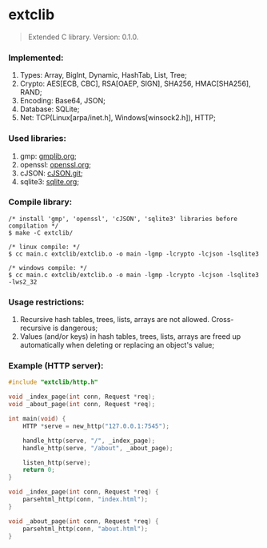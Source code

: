 # extclib
> Extended C library. Version: 0.1.0.

### Implemented:
1. Types: Array, BigInt, Dynamic, HashTab, List, Tree;
2. Crypto: AES[ECB, CBC], RSA[OAEP, SIGN], SHA256, HMAC[SHA256], RAND;
3. Encoding: Base64, JSON;
4. Database: SQLite;
5. Net: TCP(Linux[arpa/inet.h], Windows[winsock2.h]), HTTP;

### Used libraries:
1. gmp: [gmplib.org](https://gmplib.org/);
2. openssl: [openssl.org](https://www.openssl.org/);
3. cJSON: [cJSON.git](https://github.com/DaveGamble/cJSON.git/);
4. sqlite3: [sqlite.org](https://www.sqlite.org/);

### Compile library:
```
/* install 'gmp', 'openssl', 'cJSON', 'sqlite3' libraries before compilation */
$ make -C extclib/

/* linux compile: */
$ cc main.c extclib/extclib.o -o main -lgmp -lcrypto -lcjson -lsqlite3

/* windows compile: */
$ cc main.c extclib/extclib.o -o main -lgmp -lcrypto -lcjson -lsqlite3 -lws2_32
```

### Usage restrictions:
1. Recursive hash tables, trees, lists, arrays are not allowed. Cross-recursive is dangerous;
2. Values (and/or keys) in hash tables, trees, lists, arrays are freed up automatically when deleting or replacing an object's value;

### Example (HTTP server):
```c
#include "extclib/http.h"

void _index_page(int conn, Request *req);
void _about_page(int conn, Request *req);

int main(void) {
    HTTP *serve = new_http("127.0.0.1:7545");

    handle_http(serve, "/", _index_page);
    handle_http(serve, "/about", _about_page);

    listen_http(serve);
    return 0;
}

void _index_page(int conn, Request *req) {
    parsehtml_http(conn, "index.html");
}

void _about_page(int conn, Request *req) {
    parsehtml_http(conn, "about.html");
}
```
